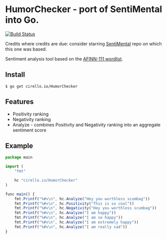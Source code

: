 # HumorChecker - port of SentiMental into Go.

[![Build Status](https://travis-ci.org/ucirello/HumorChecker.svg?branch=master)](https://travis-ci.org/ucirello/HumorChecker)

Credits where credits are due: consider starring [SentiMental](https://github.com/thinkroth/Sentimental) repo on which this one was based.

Sentiment analysis tool based on the [AFINN-111 wordlist](http://www2.imm.dtu.dk/pubdb/views/publication_details.php?id=6010).

## Install
    $ go get cirello.io/HumorChecker

## Features

  * Positivity ranking
  * Negativity ranking
  * Analyze - combines Positivity and Negativity ranking into an aggregate sentiment score

## Example
```js
package main

import (
	"fmt"

	hc "cirello.io/HumorChecker"
)

func main() {
	fmt.Printf("%#v\n", hc.Analyze("Hey you worthless scumbag"))
	fmt.Printf("%#v\n", hc.Positivity("This is so cool"))
	fmt.Printf("%#v\n", hc.Negativity("Hey you worthless scumbag"))
	fmt.Printf("%#v\n", hc.Analyze("I am happy"))
	fmt.Printf("%#v\n", hc.Analyze("I am so happy"))
	fmt.Printf("%#v\n", hc.Analyze("I am extremely happy"))
	fmt.Printf("%#v\n", hc.Analyze("I am really sad"))
}

```

